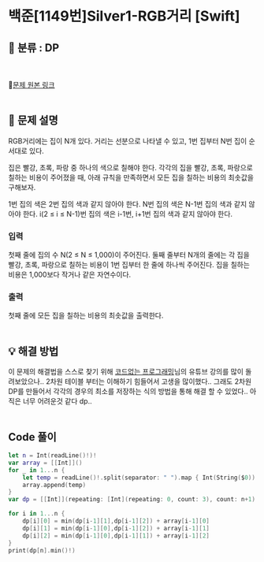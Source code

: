
# 백준[1149번]Silver1-RGB거리 [Swift]

## 🔎 분류 : DP

<br><br>
🔗[문제 원본 링크](https://www.acmicpc.net/problem/1149)
<br><br>
## 📝 문제 설명
RGB거리에는 집이 N개 있다. 거리는 선분으로 나타낼 수 있고, 1번 집부터 N번 집이 순서대로 있다.

집은 빨강, 초록, 파랑 중 하나의 색으로 칠해야 한다. 각각의 집을 빨강, 초록, 파랑으로 칠하는 비용이 주어졌을 때, 아래 규칙을 만족하면서 모든 집을 칠하는 비용의 최솟값을 구해보자.

1번 집의 색은 2번 집의 색과 같지 않아야 한다.
N번 집의 색은 N-1번 집의 색과 같지 않아야 한다.
i(2 ≤ i ≤ N-1)번 집의 색은 i-1번, i+1번 집의 색과 같지 않아야 한다.
### 입력
첫째 줄에 집의 수 N(2 ≤ N ≤ 1,000)이 주어진다. 둘째 줄부터 N개의 줄에는 각 집을 빨강, 초록, 파랑으로 칠하는 비용이 1번 집부터 한 줄에 하나씩 주어진다. 집을 칠하는 비용은 1,000보다 작거나 같은 자연수이다.

### 출력
첫째 줄에 모든 집을 칠하는 비용의 최솟값을 출력한다.
<br><br>
## 💡 해결 방법
이 문제의 해결법을 스스로 찾기 위해 [코드없는 프로그래밍](https://www.youtube.com/watch?v=rhda6lR5kyQ&list=PLDV-cCQnUlIa0owhTLK-VT994Qh6XTy4v&index=11)님의 유튜브 강의를 많이 돌려보았으나.. 2차원 테이블 부터는 이해하기 힘들어서 고생을 많이했다..
그래도 2차원 DP를 만들어서 각각의 경우의 최소를 저장하는 식의 방법을 통해 해결 할  수 있었다.. 아직은 너무 어려운것 같다 dp..
<br><br>
## Code 풀이
```swift
let n = Int(readLine()!)!
var array = [[Int]]()
for _ in 1...n {
    let temp = readLine()!.split(separator: " ").map { Int(String($0))! }
    array.append(temp)
}
var dp = [[Int]](repeating: [Int](repeating: 0, count: 3), count: n+1)

for i in 1...n {
    dp[i][0] = min(dp[i-1][1],dp[i-1][2]) + array[i-1][0]
    dp[i][1] = min(dp[i-1][0],dp[i-1][2]) + array[i-1][1]
    dp[i][2] = min(dp[i-1][0],dp[i-1][1]) + array[i-1][2]
}
print(dp[n].min()!)
```
